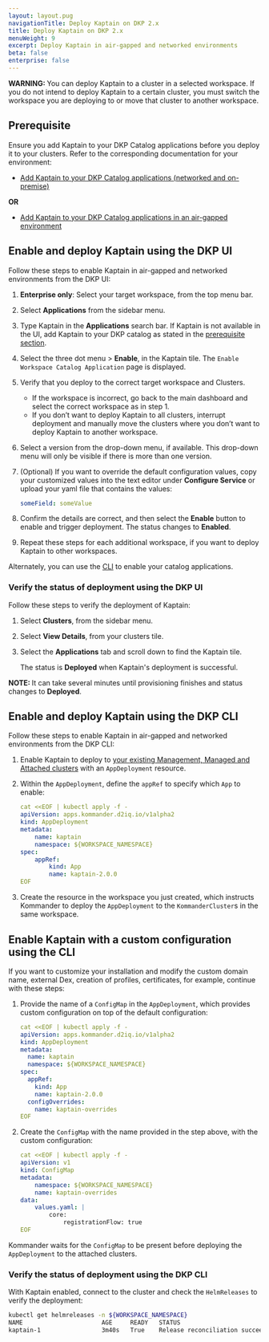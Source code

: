 ```yaml
---
layout: layout.pug
navigationTitle: Deploy Kaptain on DKP 2.x
title: Deploy Kaptain on DKP 2.x
menuWeight: 9
excerpt: Deploy Kaptain in air-gapped and networked environments
beta: false
enterprise: false
---
```


<p class="message--warning"><strong>WARNING: </strong>
You can deploy Kaptain to a cluster in a selected workspace. If you do not intend to deploy Kaptain to a certain cluster, you must switch the workspace you are deploying to or move that cluster to another workspace.
</p>

## Prerequisite

Ensure you add Kaptain to your DKP Catalog applications before you deploy it to your clusters. Refer to the corresponding documentation for your environment:

-   [Add Kaptain to your DKP Catalog applications (networked and on-premise)][add_dkp]

**OR**

-   [Add Kaptain to your DKP Catalog applications in an air-gapped environment][add-air]

## Enable and deploy Kaptain using the DKP UI

Follow these steps to enable Kaptain in air-gapped and networked environments from the DKP UI:

1.  **Enterprise only**: Select your target workspace, from the top menu bar.

1.  Select **Applications** from the sidebar menu.

1.  Type Kaptain in the **Applications** search bar. If Kaptain is not available in the UI, add Kaptain to your DKP catalog as stated in the [prerequisite section](#prerequisite).

1.  Select the three dot menu > **Enable**, in the Kaptain tile.
    The `Enable Workspace Catalog Application` page is displayed.

1.  Verify that you deploy to the correct target workspace and Clusters.
    - If the workspace is incorrect, go back to the main dashboard and select the correct workspace as in step 1.
    - If you don’t want to deploy Kaptain to all clusters, interrupt deployment and manually move the clusters where you don’t want to deploy Kaptain to another workspace.

1.  Select a version from the drop-down menu, if available. This drop-down menu will only be visible if there is more than one version.

1.  (Optional) If you want to override the default configuration values, copy your customized values into the text editor under **Configure Service** or upload your yaml file that contains the values:

    ```yaml
    someField: someValue
    ```

1.  Confirm the details are correct, and then select the **Enable** button to enable and trigger deployment.
    The status changes to **Enabled**.

1.  Repeat these steps for each additional workspace, if you want to deploy Kaptain to other workspaces.

Alternately, you can use the [CLI](#enable-and-deploy-kaptain-using-the-dkp-cli) to enable your catalog applications.

### Verify the status of deployment using the DKP UI

Follow these steps to verify the deployment of Kaptain:

1.  Select **Clusters**, from the sidebar menu.

1.  Select **View Details**, from your clusters tile.

1.  Select the **Applications** tab and scroll down to find the Kaptain tile.

    The status is **Deployed** when Kaptain's deployment is successful.

<p class="message--note"><strong>NOTE: </strong>It can take several minutes until provisioning finishes and status changes to <b>Deployed</b>.</p>

## Enable and deploy Kaptain using the DKP CLI

Follow these steps to enable Kaptain in air-gapped and networked environments from the DKP CLI:

1.  Enable Kaptain to deploy to [your existing Management, Managed and Attached clusters][existcluster] with an `AppDeployment` resource.

1.  Within the `AppDeployment`, define the `appRef` to specify which `App` to enable:

    ```yaml
    cat <<EOF | kubectl apply -f -
    apiVersion: apps.kommander.d2iq.io/v1alpha2
    kind: AppDeployment
    metadata:
        name: kaptain
        namespace: ${WORKSPACE_NAMESPACE}
    spec:
        appRef:
            kind: App
            name: kaptain-2.0.0
    EOF 
    ```

1.  Create the resource in the workspace you just created, which instructs Kommander to deploy the `AppDeployment` to the `KommanderCluster`s in the same workspace.

## Enable Kaptain with a custom configuration using the CLI

If you want to customize your installation and modify the custom domain name, external Dex, creation of profiles, certificates, for example, continue with these steps:

1.  Provide the name of a `ConfigMap` in the `AppDeployment`, which provides custom configuration on top of the default configuration:

    ```yaml
    cat <<EOF | kubectl apply -f -
    apiVersion: apps.kommander.d2iq.io/v1alpha2
    kind: AppDeployment
    metadata:
      name: kaptain
      namespace: ${WORKSPACE_NAMESPACE}
    spec:
      appRef:
        kind: App
        name: kaptain-2.0.0
      configOverrides:
        name: kaptain-overrides
    EOF
    ```

1.  Create the `ConfigMap` with the name provided in the step above, with the custom configuration:

    ```yaml
    cat <<EOF | kubectl apply -f -
    apiVersion: v1
    kind: ConfigMap
    metadata:
        namespace: ${WORKSPACE_NAMESPACE}
        name: kaptain-overrides
    data:
        values.yaml: |
            core:
                registrationFlow: true
    EOF
    ```

Kommander waits for the `ConfigMap` to be present before deploying the `AppDeployment` to the attached clusters.

### Verify the status of deployment using the DKP CLI

With Kaptain enabled, connect to the cluster and check the `HelmReleases` to verify the deployment:

```bash
kubectl get helmreleases -n ${WORKSPACE_NAMESPACE}
NAME                      AGE     READY   STATUS
kaptain-1                 3m40s   True    Release reconciliation succeeded
```

[add_Kaptain]: ../dkp/
[existcluster]: ../../../../kommander/2.2/clusters/attach-cluster/
[add_dkp]: ../dkp/
[add-air]: ../air-gapped-dkp/
